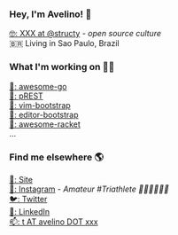 ### Hey, I'm Avelino! 👋

[🤓: XXX at @structy](https://github.com/structy/) - _open source culture_ <br>
🇧🇷 Living in Sao Paulo, Brazil

### What I'm working on 👨‍💻

[🐨: awesome-go](https://awesome-go.com/) <br>
[🐘: pREST](https://github.com/prest) <br>
[📝: vim-bootstrap](https://vim-bootstrap.com) <br>
[📝: editor-bootstrap](https://github.com/editor-bootstrap) <br>
[🏸: awesome-racket](https://github.com/avelino/awesome-racket) <br>
...

### Find me elsewhere 🌎

[🚀: Site](https://avelino.run) <br>
[📸: Instagram](https://instagram.com/avelinorun) - _Amateur #Triathlete 🏊‍♂️🚴‍♂️🏃‍♂️_ <br>
[🐦: Twitter](https://twitter.com/avelinorun) <br>
[💼: LinkedIn](https://www.linkedin.com/in/avelinorun) <br>
[📫: t AT avelino DOT xxx](mailto:t@avelino.xxx)
